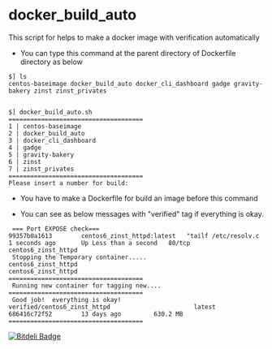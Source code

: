 # docker_build_auto
This script for helps to make a docker image with verification automatically 

* You can type this command at the parent directory of Dockerfile directory as below

```
$] ls 
centos-baseimage docker_build_auto docker_cli_dashboard gadge gravity-bakery zinst zinst_privates


$] docker_build_auto.sh
=====================================
1 | centos-baseimage
2 | docker_build_auto
3 | docker_cli_dashboard
4 | gadge
5 | gravity-bakery
6 | zinst
7 | zinst_privates
=====================================
Please insert a number for build:

```

* You have to make a Dockerfile for build an image before this command

* You can see as below messages with "verified" tag if everything is okay.
```
 === Port EXPOSE check===
99357b0a1613        centos6_zinst_httpd:latest   "tailf /etc/resolv.c   1 seconds ago       Up Less than a second   80/tcp              centos6_zinst_httpd   
 Stopping the Temporary container.....
centos6_zinst_httpd
centos6_zinst_httpd
=====================================
 Running new container for tagging new....
=====================================
 Good job!  everything is okay!
verified/centos6_zinst_httpd                       latest              686416c72f52        13 days ago         630.2 MB
=====================================

```


[![Bitdeli Badge](https://d2weczhvl823v0.cloudfront.net/goody80/docker_build_auto/trend.png)](https://bitdeli.com/free "Bitdeli Badge")

